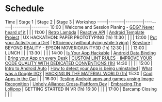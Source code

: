 # Schedule

Time | Stage 1 | Stage 2 | Stage 3 | Workshop
-----|--------|---------|---------|---------|---------
10:00  | Welcome and Session Planing - [GDG? Never heard of it](gdg_never_heard_of_it_-_stefan_hoth.md) | | |
11:00  | [Retro Lambda](retro_lambda_-_daniel_bauer.md) | [Reactive API](reactive_api_-_marcel_pinto.md) | [Android Template Project](android_template_project_-_eugen_martynov.md) | UX HACKATHON: PAPER PROTOTYPING (1h)
11:30  |                        | | | 
12:00  | [Put your Activity on a Diet](put_your_acitivity_on_a_diet_-_soundcloudgillaume_pedro.md) | [Efficiency (without dying while trying)](efficiency_without_dying_while_trying_-_sergio.md) | [Keystore](keystore_-_patrick_dornsarah_will.md) | BEYOND REALITY - EPSON MOVERIO/UNITY3D (1h) 
12:30  |                        | | | 
13:00  | LUNCH                  | | | 
13:30  |                        | |  | 
14:00  | [Is Your App Hackable](is_your_app_hackable_-_kate_marshall.md) | [Android Data Binding](android_data_binding_-_christopher_schott__florian_fetzer.md) | [Bring your App on every Desk](bring_your_app_on_every_desk_-_tim.md) | [CUSTOM LINT RULES - IMPROVE YOUR CODE QUALITY WITH DEDICATED CONVENTIONS (1h)](custom-lint-rules.md)
14:30  |                        | |  | 
15:00  | [Intro to Android Auto](introy_to_android_auto_-_thomas_kruger.md)                        | [How to detect your App is being uninstalled](how_to_detect_your_app_is_being_uninstalled_-_alek_rudy.md)  | [What was a Google I/O?](what_was_at_google_io_-_friedger_mueffke.md) | [HACKING IN THE MATERIAL WORLD (1h)](https://gist.github.com/nidhi1608/048570f1cb098de2915e)
15:30  | [Cool Apps in the Car](cool_apps_in_the_car_-_ebrahimandreas_h.md)                       | |  | 
16:00  | [Testing Android apps and games unsing Image Recognition](testing_android_apps_and_games_using_image_recognition_-_robert_seege.md) | [Unholy Alliance: Cross-Plattform Dev](unholy_alliance_cross-plattform_dev_-_jerney_nracs.md) | [Embracing The Lollipop](embracing_lollipop_-_sonia_kesic.md)  | GETTING STARTED IN VR (1h)
16:30  |                        | |  | 
17:00  | Barcamp Closing        | |  | 
